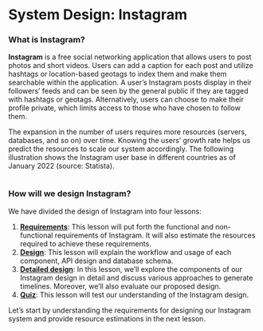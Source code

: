 # System Design: Instagram

### What is Instagram? <a href="#what-is-instagram-0" id="what-is-instagram-0"></a>

**Instagram** is a free social networking application that allows users to post photos and short videos. Users can add a caption for each post and utilize hashtags or location-based geotags to index them and make them searchable within the application. A user’s Instagram posts display in their followers’ feeds and can be seen by the general public if they are tagged with hashtags or geotags. Alternatively, users can choose to make their profile private, which limits access to those who have chosen to follow them.

The expansion in the number of users requires more resources (servers, databases, and so on) over time. Knowing the users’ growth rate helps us predict the resources to scale our system accordingly. The following illustration shows the Instagram user base in different countries as of January 2022 (source: Statista).

<figure><img src="https://kuweiguge.github.io/Grokking-Modern-System-Design-Interview-Gitbook/assets/Screenshot 2023-09-06 at 12.40.24 AM.png" alt=""><figcaption></figcaption></figure>

### How will we design Instagram? <a href="#how-will-we-design-instagram-0" id="how-will-we-design-instagram-0"></a>

We have divided the design of Instagram into four lessons:

1. [**Requirements**](requirements-of-instagrams-design.md): This lesson will put forth the functional and non-functional requirements of Instagram. It will also estimate the resources required to achieve these requirements.
2. [**Design**](design-of-instagram.md): This lesson will explain the workflow and usage of each component, API design and database schema.
3. [**Detailed design**](detailed-design-of-instagram.md): In this lesson, we’ll explore the components of our Instagram design in detail and discuss various approaches to generate timelines. Moreover, we’ll also evaluate our proposed design.
4. [**Quiz**](quiz-on-instagrams-design.md): This lesson will test our understanding of the Instagram design.

Let’s start by understanding the requirements for designing our Instagram system and provide resource estimations in the next lesson.
